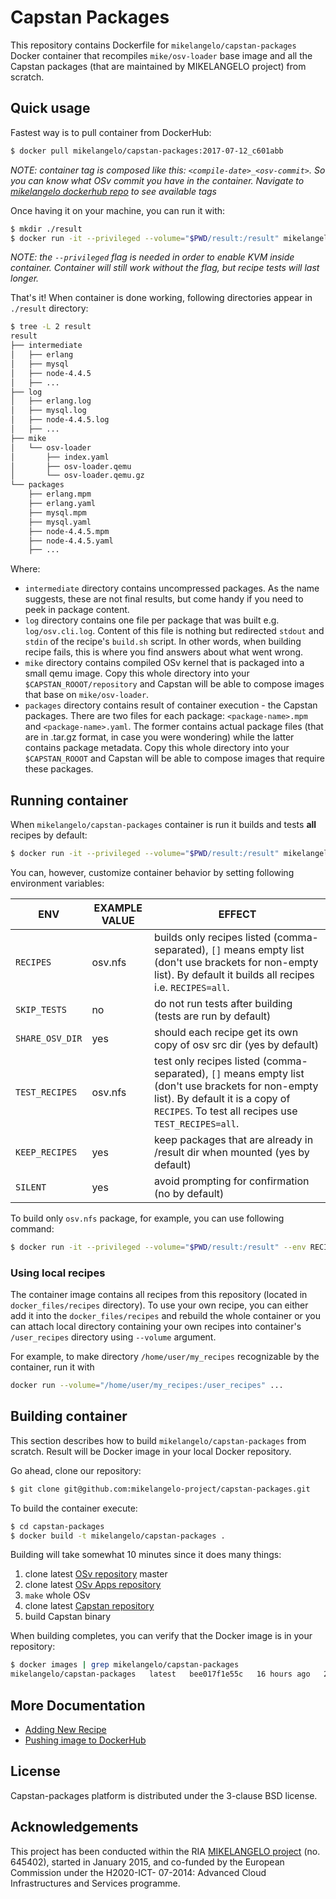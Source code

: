 # Capstan Packages
This repository contains Dockerfile for `mikelangelo/capstan-packages` Docker container that
recompiles `mike/osv-loader` base image and all the Capstan packages (that are maintained by
MIKELANGELO project) from scratch.

## Quick usage
Fastest way is to pull container from DockerHub:
```bash
$ docker pull mikelangelo/capstan-packages:2017-07-12_c601abb
```
*NOTE: container tag is composed like this: `<compile-date>_<osv-commit>`. So you can know what OSv
commit you have in the container. Navigate to
[mikelangelo dockerhub repo](https://hub.docker.com/r/mikelangelo/capstan-packages/tags/)
to see available tags*

Once having it on your machine, you can run it with:
```bash
$ mkdir ./result
$ docker run -it --privileged --volume="$PWD/result:/result" mikelangelo/capstan-packages
```
*NOTE: the `--privileged` flag is needed in order to enable KVM inside container. Container will
still work without the flag, but recipe tests will last longer.*

That's it! When container is done working, following directories appear in `./result` directory:
```bash
$ tree -L 2 result
result
├── intermediate
│   ├── erlang
│   ├── mysql
│   ├── node-4.4.5
│   ├── ...
├── log
│   ├── erlang.log
│   ├── mysql.log
│   ├── node-4.4.5.log
│   ├── ...
├── mike
│   └── osv-loader
│       ├── index.yaml
│       ├── osv-loader.qemu
│       └── osv-loader.qemu.gz
└── packages
    ├── erlang.mpm
    ├── erlang.yaml
    ├── mysql.mpm
    ├── mysql.yaml
    ├── node-4.4.5.mpm
    ├── node-4.4.5.yaml
    ├── ...
```
Where:

* `intermediate` directory contains uncompressed packages. As the name suggests, these are not final
results, but come handy if you need to peek in package content.
* `log` directory contains one file per package that was built e.g. `log/osv.cli.log`. Content of this
file is nothing but redirected `stdout` and `stdin` of the recipe's `build.sh` script. In other
words, when building recipe fails, this is where you find answers about what went wrong.
* `mike` directory contains compiled OSv kernel that is packaged into a small qemu image. Copy this
whole directory into your `$CAPSTAN_ROOOT/repository` and Capstan will be able to compose images
that base on `mike/osv-loader`.
* `packages` directory contains result of container execution - the Capstan packages. There are two
files for each package: `<package-name>.mpm` and `<package-name>.yaml`. The former contains actual
package files (that are in .tar.gz format, in case you were wondering) while the latter contains
package metadata. Copy this whole directory into your `$CAPSTAN_ROOOT` and Capstan will be able to
compose images that require these packages.

## Running container
When `mikelangelo/capstan-packages` container is run it builds and tests **all** recipes by
default:
```bash
$ docker run -it --privileged --volume="$PWD/result:/result" mikelangelo/capstan-packages
```
You can, however, customize container behavior by setting following environment variables:

| ENV | EXAMPLE VALUE | EFFECT |
|-----|---------------|--------|
| `RECIPES` |  osv.nfs | builds only recipes listed (comma-separated), `[]` means empty list (don't use brackets for non-empty list). By default it builds all recipes i.e. `RECIPES=all`. |
| `SKIP_TESTS` |  no | do not run tests after building (tests are run by default) |
| `SHARE_OSV_DIR` | yes | should each recipe get its own copy of osv src dir (yes by default) |
| `TEST_RECIPES` | osv.nfs | test only recipes listed (comma-separated), `[]` means empty list (don't use brackets for non-empty list). By default it is a copy of `RECIPES`. To test all recipes use `TEST_RECIPES=all`. |
| `KEEP_RECIPES` | yes | keep packages that are already in /result dir when mounted (yes by default) |
| `SILENT` | yes | avoid prompting for confirmation (no by default) |

To build only `osv.nfs` package, for example, you can use following command:
```bash
$ docker run -it --privileged --volume="$PWD/result:/result" --env RECIPES=osv.nfs mikelangelo/capstan-packages
```

### Using local recipes
The container image contains all recipes from this repository (located in `docker_files/recipes`
directory). To use your own recipe, you can either add it into the `docker_files/recipes` and
rebuild the whole container or you can attach local directory containing your own recipes into
container's `/user_recipes` directory using `--volume` argument.

For example, to make directory `/home/user/my_recipes` recognizable by the container, run it with
```bash
docker run --volume="/home/user/my_recipes:/user_recipes" ...
```

## Building container
This section describes how to build `mikelangelo/capstan-packages` from scratch. Result will
be Docker image in your local Docker repository.

Go ahead, clone our repository:
```bash
$ git clone git@github.com:mikelangelo-project/capstan-packages.git
```
To build the container execute:
```bash
$ cd capstan-packages
$ docker build -t mikelangelo/capstan-packages .
```
Building will take somewhat 10 minutes since it does many things:

1. clone latest [OSv repository](https://github.com/cloudius-systems/osv) master
2. clone latest [OSv Apps repository](https://github.com/cloudius-systems/osv-apps)
3. `make` whole OSv
4. clone latest [Capstan repository](https://github.com/mikelangelo-project/capstan)
5. build Capstan binary

When building completes, you can verify that the Docker image is in your repository:
```bash
$ docker images | grep mikelangelo/capstan-packages
mikelangelo/capstan-packages   latest   bee017f1e55c   16 hours ago   2.82 GB
```

## More Documentation
* [Adding New Recipe](doc/recipes.md)
* [Pushing image to DockerHub](doc/dockerhub.md)

## License
Capstan-packages platform is distributed under the 3-clause BSD license.

## Acknowledgements
This project  has been conducted within the RIA [MIKELANGELO
project](https://www.mikelangelo-project.eu) (no.  645402), started in January
2015, and co-funded by the European Commission under the H2020-ICT- 07-2014:
Advanced Cloud Infrastructures and Services programme.
